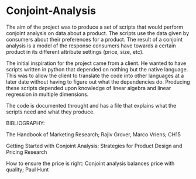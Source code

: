 # Conjoint-Analysis
The aim of the project was to produce a set of scripts that would perform conjoint analysis on data about a product. The scripts use the data given by consumers about their preferences for a product. The result of a conjoint analysis is a model of the response consumers have towards a certain product in its different attribute settings (price, size, etc).

The initial inspiration for the project came from a client. He wanted to have scripts written in python that depended on nothing but the native language. This was to allow the client to translate the code into other languages at a later date without having to figure out what the dependencies do. Producing these scripts depended upon knowledge of linear algebra and linear regression in multiple dimensions.


The code is documented throught and has a file that explains what the scripts need and what they produce.



BIBLIOGRAPHY:

The Handbook of Marketing Research; Rajiv Grover, Marco Vriens; CH15

Getting Started with Conjoint Analysis: Strategies for Product Design and Pricing Research

How to ensure the price is right: Conjoint analysis balances price with quality; Paul Hunt

